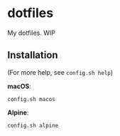 # dotfiles

My dotfiles. WIP

## Installation

(For more help, see `config.sh help`)

**macOS**:

```shell
config.sh macos
```

**Alpine**:

```shell
config.sh alpine
```